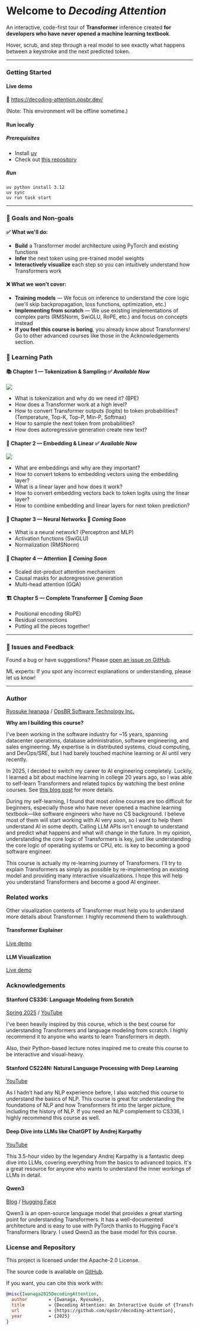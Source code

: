 # Welcome to *Decoding Attention*

An interactive, code-first tour of **Transformer** inference created
**for developers who have never opened a machine learning textbook**.

Hover, scrub, and step through a real model to see exactly what happens
between a keystroke and the next predicted token.

---

### Getting Started

#### Live demo

🚀 https://decoding-attention.opsbr.dev/

(Note: This environment will be offline sometime.)

#### Run locally
##### Prerequisites
- Install [uv](https://docs.astral.sh/uv/)
- Check out [this repository](https://github.com/opsbr/decoding-attention)

##### Run

```
uv python install 3.12
uv sync
uv run task start
```
---

### 🎯 Goals and Non-goals

#### ✅ What we'll do:
- **Build** a Transformer model architecture using PyTorch and existing functions
- **Infer** the next token using pre-trained model weights
- **Interactively visualize** each step so you can intuitively understand how Transformers work

#### ❌ What we won't cover:
- **Training models** — We focus on inference to understand the core logic
  (we'll skip backpropagation, loss functions, optimization, etc.)
- **Implementing from scratch** — We use existing implementations of complex parts
  (RMSNorm, SwiGLU, RoPE, etc.) and focus on concepts instead
- **If you feel this course is boring**, you already know about Transformers! Go to other advanced courses like those in the Acknowledgements section.

### 📖 Learning Path

#### 📚 Chapter 1 — **Tokenization & Sampling** ✅ *Available Now*

![](https://raw.githubusercontent.com/opsbr/decoding-attention/main/chapter1/overview.png)

- What is tokenization and why do we need it? (BPE)
- How does a Transformer work at a high level?
- How to convert Transformer outputs (logits) to token probabilities? (Temperature, Top-K, Top-P, Min-P, Softmax)
- How to sample the next token from probabilities?
- How does autoregressive generation create new text?

#### 🔢 Chapter 2 — **Embedding & Linear** ✅ *Available Now*

![](https://raw.githubusercontent.com/opsbr/decoding-attention/main/chapter2/overview.png)

- What are embeddings and why are they important?
- How to convert tokens to embedding vectors using the embedding layer?
- What is a linear layer and how does it work?
- How to convert embedding vectors back to token logits using the linear layer?
- How to combine embedding and linear layers for next token prediction?

#### 🧠 Chapter 3 — **Neural Networks** 🚧 *Coming Soon*

- What is a neural network? (Perceptron and MLP)
- Activation functions (SwiGLU)
- Normalization (RMSNorm)

#### 🎯 Chapter 4 — **Attention** 🚧 *Coming Soon*

- Scaled dot-product attention mechanism
- Causal masks for autoregressive generation
- Multi-head attention (GQA)

#### 🏗️ Chapter 5 — **Complete Transformer** 🚧 *Coming Soon*

- Positional encoding (RoPE)
- Residual connections
- Putting all the pieces together!

---

### 🐛 Issues and Feedback

Found a bug or have suggestions? Please [open an issue on GitHub](https://github.com/opsbr/decoding-attention/issues/new).

ML experts: If you spot any incorrect explanations or understanding, please let us know!

---

### Author
[Ryosuke Iwanaga](https://www.linkedin.com/in/riywo/) / [OpsBR Software Technology Inc.](https://opsbr.com/)

**Why am I building this course?**

I've been working in the software industry for ~15 years, spanning datacenter operations, database administration, software engineering, and sales engineering. My expertise is in distributed systems, cloud computing, and DevOps/SRE, but I had barely touched machine learning or AI until very recently.

In 2025, I decided to switch my career to AI engineering completely. Luckily, I learned a bit about machine learning in college 20 years ago, so I was able to self-learn Transformers and related topics by watching the best online courses. See [this blog post](https://riywo.medium.com/fifteen-years-of-dev-deleted-hello-ai-1ee0aa849f8e) for more details.

During my self-learning, I found that most online courses are too difficult for beginners, especially those who have never opened a machine learning textbook—like software engineers who have no CS background. I believe most of them will start working with AI very soon, so I want to help them understand AI in some depth. Calling LLM APIs isn't enough to understand and predict what happens and what will change in the future. In my opinion, understanding the core logic of Transformers is key, just like understanding the core logic of operating systems or CPU, etc. is key to becoming a good software engineer.

This course is actually my re-learning journey of Transformers. I'll try to explain Transformers as simply as possible by re-implementing an existing model and providing many interactive visualizations. I hope this will help you understand Transformers and become a good AI engineer.

### Related works

Other visualization contents of Transformer must help you to understand more details about Transformer. I highly recommend them to walkthrough.

#### Transformer Explainer

[Live demo](https://poloclub.github.io/transformer-explainer/)


#### LLM Visualization

[Live demo](https://bbycroft.net/llm)


### Acknowledgements

#### Stanford CS336: Language Modeling from Scratch
[Spring 2025](https://stanford-cs336.github.io/spring2025/) / [YouTube](https://www.youtube.com/playlist?list=PLoROMvodv4rOY23Y0BoGoBGgQ1zmU_MT_)

I've been heavily inspired by this course, which is the best course for understanding Transformers and language modeling from scratch. I highly recommend it to anyone who wants to learn Transformers in depth.

Also, their Python-based lecture notes inspired me to create this course to be interactive and visual-heavy.

#### Stanford CS224N: Natural Language Processing with Deep Learning
[YouTube](https://www.youtube.com/playlist?list=PLoROMvodv4rOaMFbaqxPDoLWjDaRAdP9D)

As I hadn't had any NLP experience before, I also watched this course to understand the basics of NLP. This course is great for understanding the foundations of NLP and how Transformers fit into the larger picture, including the history of NLP. If you need an NLP complement to CS336, I highly recommend this course as well.

#### Deep Dive into LLMs like ChatGPT by Andrej Karpathy
[YouTube](https://www.youtube.com/watch?v=7xTGNNLPyMI)

This 3.5-hour video by the legendary Andrej Karpathy is a fantastic deep dive into LLMs, covering everything from the basics to advanced topics. It's a great resource for anyone who wants to understand the inner workings of LLMs in detail.

#### Qwen3
[Blog](https://qwenlm.github.io/blog/qwen3/) / [Hugging Face](https://huggingface.co/Qwen/Qwen3-0.6B)

Qwen3 is an open-source language model that provides a great starting point for understanding Transformers. It has a well-documented architecture and is easy to use with PyTorch thanks to Hugging Face's Transformers library. I used Qwen3 as the base model for this course.

### License and Repository
This project is licensed under the Apache-2.0 License.

The source code is available on [GitHub](https://github.com/opsbr/decoding-attention).

If you want, you can cite this work with:

```bibtex
@misc{Iwanaga2025DecodingAttention,
  author        = {Iwanaga, Ryosuke},
  title         = {Decoding Attention: An Interactive Guide of {Transformers} for Software Engineers},
  url           = {https://github.com/opsbr/decoding-attention},
  year          = {2025}
}
```

